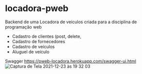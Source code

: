 # locadora-pweb

Backend de uma Locadora de veículos criada para a disciplina de programação web 

- Cadastro de clientes (post, delete, 
- Cadastro de fornecedores
- Cadastro de veículos
- Aluguel de veículo

Swagger 
https://pweb-locadora.herokuapp.com/swagger-ui.html
![Captura de Tela 2021-12-23 às 19 32 03](https://user-images.githubusercontent.com/31116694/147296638-b02601bf-4cde-4a9b-bea7-9be4eee2b6fb.png)
